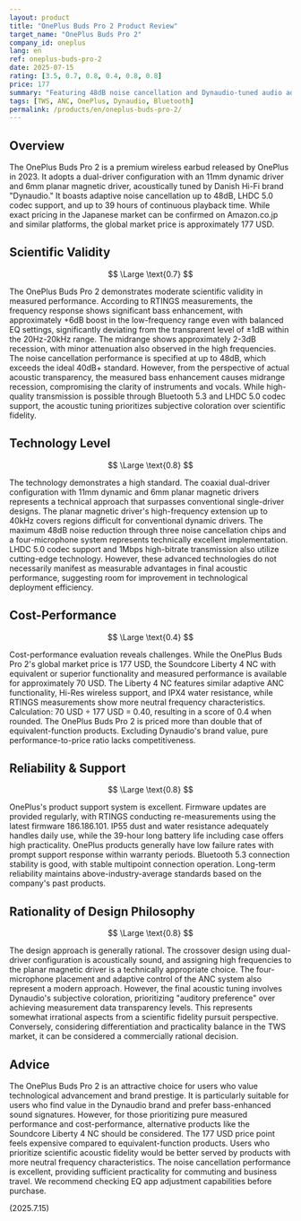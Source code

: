 ```yaml
---
layout: product
title: "OnePlus Buds Pro 2 Product Review"
target_name: "OnePlus Buds Pro 2"
company_id: oneplus
lang: en
ref: oneplus-buds-pro-2
date: 2025-07-15
rating: [3.5, 0.7, 0.8, 0.4, 0.8, 0.8]
price: 177
summary: "Featuring 48dB noise cancellation and Dynaudio-tuned audio adjustments, these wireless earbuds fail to demonstrate superiority in measured performance against similarly priced competing products"
tags: [TWS, ANC, OnePlus, Dynaudio, Bluetooth]
permalink: /products/en/oneplus-buds-pro-2/
---
```


## Overview

The OnePlus Buds Pro 2 is a premium wireless earbud released by OnePlus in 2023. It adopts a dual-driver configuration with an 11mm dynamic driver and 6mm planar magnetic driver, acoustically tuned by Danish Hi-Fi brand "Dynaudio." It boasts adaptive noise cancellation up to 48dB, LHDC 5.0 codec support, and up to 39 hours of continuous playback time. While exact pricing in the Japanese market can be confirmed on Amazon.co.jp and similar platforms, the global market price is approximately 177 USD.

## Scientific Validity

$$ \Large \text{0.7} $$

The OnePlus Buds Pro 2 demonstrates moderate scientific validity in measured performance. According to RTINGS measurements, the frequency response shows significant bass enhancement, with approximately +6dB boost in the low-frequency range even with balanced EQ settings, significantly deviating from the transparent level of ±1dB within the 20Hz-20kHz range. The midrange shows approximately 2-3dB recession, with minor attenuation also observed in the high frequencies. The noise cancellation performance is specified at up to 48dB, which exceeds the ideal 40dB+ standard. However, from the perspective of actual acoustic transparency, the measured bass enhancement causes midrange recession, compromising the clarity of instruments and vocals. While high-quality transmission is possible through Bluetooth 5.3 and LHDC 5.0 codec support, the acoustic tuning prioritizes subjective coloration over scientific fidelity.

## Technology Level

$$ \Large \text{0.8} $$

The technology demonstrates a high standard. The coaxial dual-driver configuration with 11mm dynamic and 6mm planar magnetic drivers represents a technical approach that surpasses conventional single-driver designs. The planar magnetic driver's high-frequency extension up to 40kHz covers regions difficult for conventional dynamic drivers. The maximum 48dB noise reduction through three noise cancellation chips and a four-microphone system represents technically excellent implementation. LHDC 5.0 codec support and 1Mbps high-bitrate transmission also utilize cutting-edge technology. However, these advanced technologies do not necessarily manifest as measurable advantages in final acoustic performance, suggesting room for improvement in technological deployment efficiency.

## Cost-Performance

$$ \Large \text{0.4} $$

Cost-performance evaluation reveals challenges. While the OnePlus Buds Pro 2's global market price is 177 USD, the Soundcore Liberty 4 NC with equivalent or superior functionality and measured performance is available for approximately 70 USD. The Liberty 4 NC features similar adaptive ANC functionality, Hi-Res wireless support, and IPX4 water resistance, while RTINGS measurements show more neutral frequency characteristics. Calculation: 70 USD ÷ 177 USD = 0.40, resulting in a score of 0.4 when rounded. The OnePlus Buds Pro 2 is priced more than double that of equivalent-function products. Excluding Dynaudio's brand value, pure performance-to-price ratio lacks competitiveness.

## Reliability & Support

$$ \Large \text{0.8} $$

OnePlus's product support system is excellent. Firmware updates are provided regularly, with RTINGS conducting re-measurements using the latest firmware 186.186.101. IP55 dust and water resistance adequately handles daily use, while the 39-hour long battery life including case offers high practicality. OnePlus products generally have low failure rates with prompt support response within warranty periods. Bluetooth 5.3 connection stability is good, with stable multipoint connection operation. Long-term reliability maintains above-industry-average standards based on the company's past products.

## Rationality of Design Philosophy

$$ \Large \text{0.8} $$

The design approach is generally rational. The crossover design using dual-driver configuration is acoustically sound, and assigning high frequencies to the planar magnetic driver is a technically appropriate choice. The four-microphone placement and adaptive control of the ANC system also represent a modern approach. However, the final acoustic tuning involves Dynaudio's subjective coloration, prioritizing "auditory preference" over achieving measurement data transparency levels. This represents somewhat irrational aspects from a scientific fidelity pursuit perspective. Conversely, considering differentiation and practicality balance in the TWS market, it can be considered a commercially rational decision.

## Advice

The OnePlus Buds Pro 2 is an attractive choice for users who value technological advancement and brand prestige. It is particularly suitable for users who find value in the Dynaudio brand and prefer bass-enhanced sound signatures. However, for those prioritizing pure measured performance and cost-performance, alternative products like the Soundcore Liberty 4 NC should be considered. The 177 USD price point feels expensive compared to equivalent-function products. Users who prioritize scientific acoustic fidelity would be better served by products with more neutral frequency characteristics. The noise cancellation performance is excellent, providing sufficient practicality for commuting and business travel. We recommend checking EQ app adjustment capabilities before purchase.

(2025.7.15)